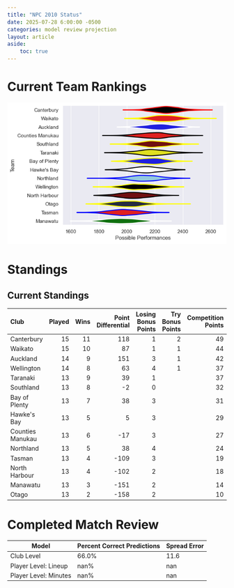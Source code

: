 ```yaml
---  
title: "NPC 2010 Status"  
date: 2025-07-28 6:00:00 -0500  
categories: model review projection  
layout: article  
aside:  
    toc: true  
---
```

# Current Team Rankings


![Club Rankings](plots/rankings_NPC_2010.png)
# Standings

## Current Standings


| Club             |   Played |   Wins |   Point Differential |   Losing Bonus Points |   Try Bonus Points |   Competition Points |
|:-----------------|---------:|-------:|---------------------:|----------------------:|-------------------:|---------------------:|
| Canterbury       |       15 |     11 |                  118 |                     1 |                  2 |                   49 |
| Waikato          |       15 |     10 |                   87 |                     1 |                  1 |                   44 |
| Auckland         |       14 |      9 |                  151 |                     3 |                  1 |                   42 |
| Wellington       |       14 |      8 |                   63 |                     4 |                  1 |                   37 |
| Taranaki         |       13 |      9 |                   39 |                     1 |                    |                   37 |
| Southland        |       13 |      8 |                   -2 |                     0 |                    |                   32 |
| Bay of Plenty    |       13 |      7 |                   38 |                     3 |                    |                   31 |
| Hawke's Bay      |       13 |      5 |                    5 |                     3 |                    |                   29 |
| Counties Manukau |       13 |      6 |                  -17 |                     3 |                    |                   27 |
| Northland        |       13 |      5 |                   38 |                     4 |                    |                   24 |
| Tasman           |       13 |      4 |                 -109 |                     3 |                    |                   19 |
| North Harbour    |       13 |      4 |                 -102 |                     2 |                    |                   18 |
| Manawatu         |       13 |      3 |                 -151 |                     2 |                    |                   14 |
| Otago            |       13 |      2 |                 -158 |                     2 |                    |                   10 |



# Completed Match Review


| Model | Percent Correct Predictions | Spread Error |
| ------ | ------ | ------ |
| Club Level | 66.0% | 11.6 |
| Player Level: Lineup | nan% | nan |
| Player Level: Minutes | nan% | nan |

